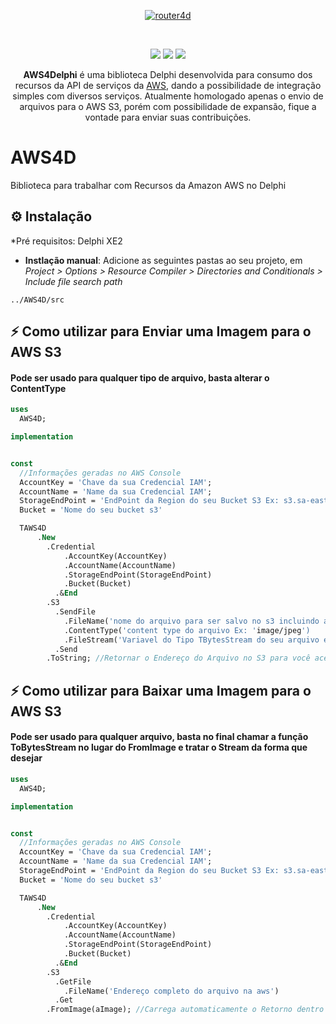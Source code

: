 <p align="center">
  <a href="https://github.com/bittencourtthulio/AWS4D/blob/main/assets/logo.fw.png">
    <img alt="router4d" src="https://github.com/bittencourtthulio/AWS4D/blob/main/assets/logo.fw.png">
  </a>  
</p>
<br>
<p align="center">
  <img src="https://img.shields.io/github/v/release/bittencourtthulio/AWS4D?style=flat-square">
  <img src="https://img.shields.io/github/stars/bittencourtthulio/AWS4D?style=flat-square">
  <img src="https://img.shields.io/github/contributors/bittencourtthulio/AWS4D?color=orange&style=flat-square">
</p>


<p align="center">
  <b>AWS4Delphi</b> é uma biblioteca Delphi desenvolvida para consumo dos recursos da API de serviços da <a href="https://aws.com/">AWS</a>, dando a possibilidade de integração simples com diversos serviços. Atualmente homologado apenas o envio de arquivos para o AWS S3, porém com possibilidade de expansão, fique a vontade para enviar suas contribuições.

# AWS4D
Biblioteca para trabalhar com Recursos da Amazon AWS no Delphi


## ⚙️ Instalação 

*Pré requisitos: Delphi XE2


* **Instlação manual**: Adicione as seguintes pastas ao seu projeto, em *Project > Options > Resource Compiler > Directories and Conditionals > Include file search path*

```
../AWS4D/src
```

## ⚡️ Como utilizar para Enviar uma Imagem para o AWS S3
#### Pode ser usado para qualquer tipo de arquivo, basta alterar o ContentType

```pascal
uses
  AWS4D;

implementation


const
  //Informações geradas no AWS Console
  AccountKey = 'Chave da sua Credencial IAM';
  AccountName = 'Name da sua Credencial IAM';
  StorageEndPoint = 'EndPoint da Region do seu Bucket S3 Ex: s3.sa-east-1.amazonaws.com';
  Bucket = 'Nome do seu bucket s3'

  TAWS4D
      .New
        .Credential
            .AccountKey(AccountKey)
            .AccountName(AccountName)
            .StorageEndPoint(StorageEndPoint)
            .Bucket(Bucket)
          .&End
        .S3
          .SendFile
            .FileName('nome do arquivo para ser salvo no s3 incluindo a extensão')
            .ContentType('content type do arquivo Ex: 'image/jpeg')
            .FileStream('Variavel do Tipo TBytesStream do seu arquivo e/ou Componente TImage')
          .Send
        .ToString; //Retornar o Endereço do Arquivo no S3 para você acessar diretamente
```


## ⚡️ Como utilizar para Baixar uma Imagem para o AWS S3
#### Pode ser usado para qualquer arquivo, basta no final chamar a função ToBytesStream no lugar do FromImage e tratar o Stream da forma que desejar

```pascal
uses
  AWS4D;

implementation


const
  //Informações geradas no AWS Console
  AccountKey = 'Chave da sua Credencial IAM';
  AccountName = 'Name da sua Credencial IAM';
  StorageEndPoint = 'EndPoint da Region do seu Bucket S3 Ex: s3.sa-east-1.amazonaws.com';
  Bucket = 'Nome do seu bucket s3'

  TAWS4D
      .New
        .Credential
            .AccountKey(AccountKey)
            .AccountName(AccountName)
            .StorageEndPoint(StorageEndPoint)
            .Bucket(Bucket)
          .&End
        .S3
          .GetFile
            .FileName('Endereço completo do arquivo na aws')
          .Get
        .FromImage(aImage); //Carrega automaticamente o Retorno dentro de um TImage
```
